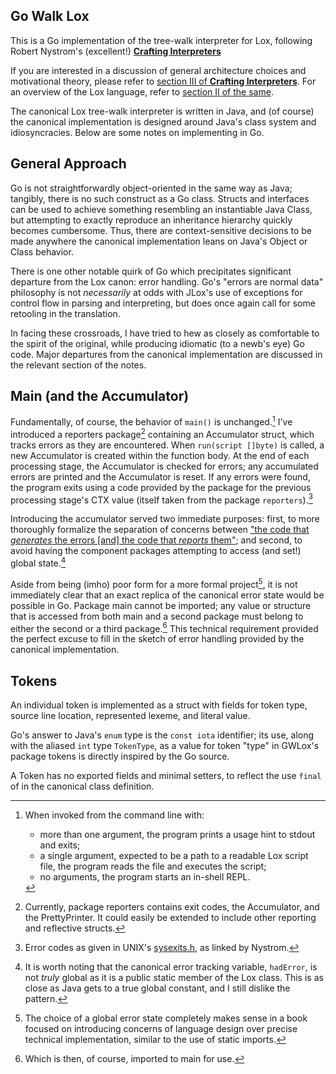 ## Go Walk Lox
This is a Go implementation of the tree-walk interpreter for Lox, following Robert Nystrom's (excellent!) [__Crafting Interpreters__](https://www.craftinginterpreters.com)

If you are interested in a discussion of general architecture choices and motivational theory, please refer to [section III of __Crafting Interpreters__](https://www.craftinginterpreters.com/a-tree-walk-interpreter.html). For an overview of the Lox language, refer to [section II of the same](https://www.craftinginterpreters.com/the-lox-language.html).

The canonical Lox tree-walk interpreter is written in Java, and (of course) the canonical implementation is designed around Java's class system and idiosyncracies. Below are some notes on implementing in Go.

## General Approach
Go is not straightforwardly object-oriented in the same way as Java; tangibly, there is no such construct as a Go class. Structs and interfaces can be used to achieve something resembling an instantiable Java Class, but attempting to exactly reproduce an inheritance hierarchy quickly becomes cumbersome. Thus, there are context-sensitive decisions to be made anywhere the canonical implementation leans on Java's Object or Class behavior. 

There is one other notable quirk of Go which precipitates significant departure from the Lox canon: error handling. Go's "errors are normal data" philosophy is not _necessarily_ at odds with JLox's use of exceptions for control flow in parsing and interpreting, but does once again call for some retooling in the translation.

In facing these crossroads, I have tried to hew as closely as comfortable to the spirit of the original, while producing idiomatic (to a newb's eye) Go code. Major departures from the canonical implementation are discussed in the relevant section of the notes.

## Main (and the Accumulator)
Fundamentally, of course, the behavior of `main()` is unchanged.[^cmdnote] I've introduced a reporters package[^rptnote] containing an Accumulator struct, which tracks errors as they are encountered. When `run(script []byte)` is called, a new Accumulator is created within the function body. At the end of each processing stage, the Accumulator is checked for errors; any accumulated errors are printed and the Accumulator is reset. If any errors were found, the program exits using a code provided by the package for the previous processing stage's CTX value (itself taken from the package `reporters`).[^errnote]

Introducing the accumulator served two immediate purposes: first, to more thoroughly formalize the separation of concerns between ["the code that _generates_ the errors [and] the code that _reports_ them"](https://www.craftinginterpreters.com/scanning.html#error-handling); and second, to avoid having the component packages attempting to access (and set!) global state.[^statenote] 

Aside from being (imho) poor form for a more formal project[^donthateme], it is not immediately clear that an exact replica of the canonical error state would be possible in Go. Package main cannot be imported; any value or structure that is accessed from both main and a second package must belong to either the second or a third package.[^pkgnote] This technical requirement provided the perfect excuse to fill in the sketch of error handling provided by the canonical implementation.

## Tokens
An individual token is implemented as a struct with fields for token type, source line location, represented lexeme, and literal value.

Go's answer to Java's `enum` type is the `const iota` identifier; its use, along with the aliased `int` type `TokenType`, as a value for token "type" in GWLox's package tokens is directly inspired by the Go source.

A Token has no exported fields and minimal setters, to reflect the use `final` of in the canonical class definition.



[^cmdnote]: When invoked from the command line with: 
    - more than one argument, the program prints a usage hint to stdout and exits; 
    - a single argument, expected to be a path to a readable Lox script file, the program reads the file and executes the script;
    - no arguments, the program starts an in-shell REPL.

[^rptnote]: Currently, package reporters contains exit codes, the Accumulator, and the PrettyPrinter. It could easily be extended to include other reporting and reflective structs.

[^errnote]: Error codes as given in UNIX's [sysexits.h](https://www.freebsd.org/cgi/man.cgi?query=sysexits&apropos=0&sektion=0&manpath=FreeBSD+4.3-RELEASE&format=html), as linked by Nystrom.

[^statenote]: It is worth noting that the canonical error tracking variable, `hadError`, is not _truly_ global as it is a public static member of the Lox class. This is as close as Java gets to a true global constant, and I still dislike the pattern.

[^donthateme]: The choice of a global error state completely makes sense in a book focused on introducing concerns of language design over precise technical implementation, similar to the use of static imports.

[^pkgnote]: Which is then, of course, imported to main for use.